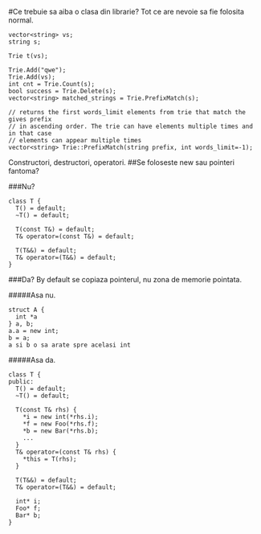 #Ce trebuie sa aiba o clasa din librarie?
Tot ce are nevoie sa fie folosita normal.

```
vector<string> vs;
string s;

Trie t(vs);

Trie.Add("qwe");
Trie.Add(vs);
int cnt = Trie.Count(s);
bool success = Trie.Delete(s);
vector<string> matched_strings = Trie.PrefixMatch(s);

// returns the first words_limit elements from trie that match the gives prefix
// in ascending order. The trie can have elements multiple times and in that case
// elements can appear multiple times
vector<string> Trie::PrefixMatch(string prefix, int words_limit=-1);
```

Constructori, destructori, operatori.
##Se foloseste new sau pointeri fantoma?

###Nu?

```
class T {
  T() = default;
  ~T() = default;
  
  T(const T&) = default;
  T& operator=(const T&) = default;
  
  T(T&&) = default;
  T& operator=(T&&) = default;
}
```

###Da?
By default se copiaza pointerul, nu zona de memorie pointata.

#####Asa nu.
```
struct A {
  int *a
} a, b;
a.a = new int;
b = a;
a si b o sa arate spre acelasi int
```

#####Asa da.
```
class T {
public:
  T() = default;
  ~T() = default;
  
  T(const T& rhs) {
    *i = new int(*rhs.i);
    *f = new Foo(*rhs.f);
    *b = new Bar(*rhs.b);
    ...
  }
  T& operator=(const T& rhs) {
    *this = T(rhs);
  }
  
  T(T&&) = default;
  T& operator=(T&&) = default;
  
  int* i;
  Foo* f;
  Bar* b;
}
```

